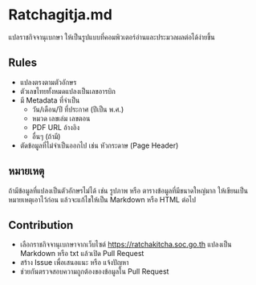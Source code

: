 # Ratchagitja.md

แปลราชกิจจานุเบกษา ให้เป็นรูปแบบที่คอมพิวเตอร์อ่านและประมวลผลต่อได้ง่ายขึ้น

## Rules

- แปลงตรงตามตัวอักษร
- ตัวเลขไทยทั้งหมดแปลงเป็นเลขอารบิก
- มี Metadata ที่จำเป็น
  - วัน/เดือน/ปี ที่ประกาศ (ปีเป็น พ.ศ.)
  - หมวด เลขเล่ม เลขตอน
  - PDF URL อ้างอิง
  - อื่นๆ (ถ้ามี)
- ตัดข้อมูลที่ไม่จำเป็นออกไป เช่น หัวกระดาษ (Page Header)

## หมายเหตุ

ถ้ามีข้อมูลที่แปลงเป็นตัวอักษรไม่ได้ เช่น รูปภาพ หรือ ตารางข้อมูลที่มีขนาดใหญ่มาก ให้เขียนเป็นหมายเหตุเอาไว้ก่อน แล้วจะแก้ไขให้เป็น Markdown หรือ HTML ต่อไป

## Contribution

- เลือกราชกิจจานุเบกษาจากเว็บไซต์ https://ratchakitcha.soc.go.th แปลงเป็น Markdown หรือ txt แล้วเปิด Pull Request
- สร้าง Issue เพื่อเสนอแนะ หรือ แจ้งปัญหา
- ช่วยกันตรวจสอบความถูกต้องของข้อมูลใน Pull Request

